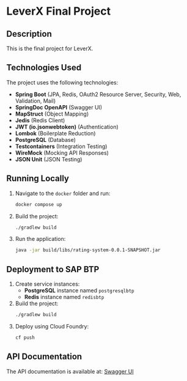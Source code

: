 # LeverX Final Project

## Description
This is the final project for LeverX.

## Technologies Used
The project uses the following technologies:

- **Spring Boot** (JPA, Redis, OAuth2 Resource Server, Security, Web, Validation, Mail)
- **SpringDoc OpenAPI** (Swagger UI)
- **MapStruct** (Object Mapping)
- **Jedis** (Redis Client)
- **JWT (io.jsonwebtoken)** (Authentication)
- **Lombok** (Boilerplate Reduction)
- **PostgreSQL** (Database)
- **Testcontainers** (Integration Testing)
- **WireMock** (Mocking API Responses)
- **JSON Unit** (JSON Testing)

## Running Locally

1. Navigate to the `docker` folder and run:
   ```sh
   docker compose up
   ```
2. Build the project:
   ```sh
   ./gradlew build
   ```
3. Run the application:
   ```sh
   java -jar build/libs/rating-system-0.0.1-SNAPSHOT.jar
   ```

## Deployment to SAP BTP

1. Create service instances:
   - **PostgreSQL** instance named `postgresqlbtp`
   - **Redis** instance named `redisbtp`
2. Build the project:
   ```sh
   ./gradlew build
   ```
3. Deploy using Cloud Foundry:
   ```sh
   cf push
   ```

## API Documentation
The API documentation is available at:
[Swagger UI](https://leverx-final-petrachkou.cfapps.us10-001.hana.ondemand.com/swagger-ui/index.html)

